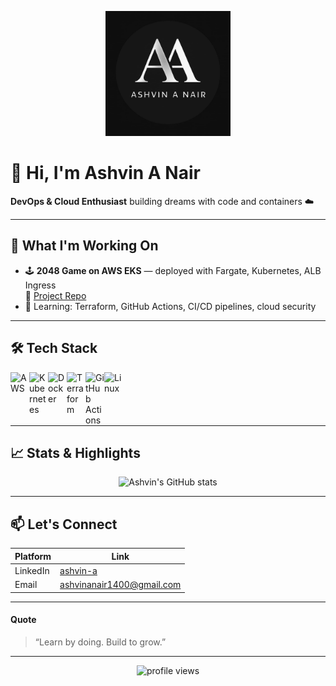 <p align="center">
  <img src="https://github.com/AshvinAN/AshvinAN/blob/main/WhatsApp%20Image%202025-07-10%20at%2000.24.48_0698f60e.jpg" alt="Ashvin A Nair Logo" width="200"/>
</p>

# 👋 Hi, I'm Ashvin A Nair

**DevOps & Cloud Enthusiast** building dreams with code and containers ☁️

---

## 💼 What I'm Working On
- 🕹️ **2048 Game on AWS EKS** — deployed with Fargate, Kubernetes, ALB Ingress  
  📂 [Project Repo](https://github.com/AshvinAN/2048-game-aws-eks)
- 🧪 Learning: Terraform, GitHub Actions, CI/CD pipelines, cloud security

---

## 🛠️ Tech Stack
<p>
  <img align="left" alt="AWS" width="30px" src="https://cdn.jsdelivr.net/gh/devicons/devicon/icons/amazonwebservices/amazonwebservices-original.svg" />
  <img align="left" alt="Kubernetes" width="30px" src="https://cdn.jsdelivr.net/gh/devicons/devicon/icons/kubernetes/kubernetes-plain.svg" />
  <img align="left" alt="Docker" width="30px" src="https://cdn.jsdelivr.net/gh/devicons/devicon/icons/docker/docker-plain.svg" />
  <img align="left" alt="Terraform" width="30px" src="https://cdn.jsdelivr.net/gh/devicons/devicon/icons/terraform/terraform-original.svg" />
  <img align="left" alt="GitHub Actions" width="30px" src="https://cdn.jsdelivr.net/gh/devicons/devicon/icons/github/github-original.svg" />
  <img align="left" alt="Linux" width="30px" src="https://cdn.jsdelivr.net/gh/devicons/devicon/icons/linux/linux-original.svg" />
</p>
<p style="clear: both;"></p>

---

## 📈 Stats & Highlights
<p align="center">
  <img alt="Ashvin's GitHub stats" src="https://github-readme-stats.vercel.app/api?username=AshvinAN&show_icons=true&theme=dark" />
</p>

---

## 📫 Let's Connect
| Platform     | Link |
|--------------|------|
| LinkedIn     | [ashvin-a](https://linkedin.com/in/ashvin-a) |
| Email        | [ashvinanair1400@gmail.com](mailto:ashvinanair1400@gmail.com) |

---

#### Quote  
> “Learn by doing. Build to grow.”

---

<p align="center">
  <img src="https://komarev.com/ghpvc/?username=AshvinAN&color=brightgreen" alt="profile views" />
</p>

